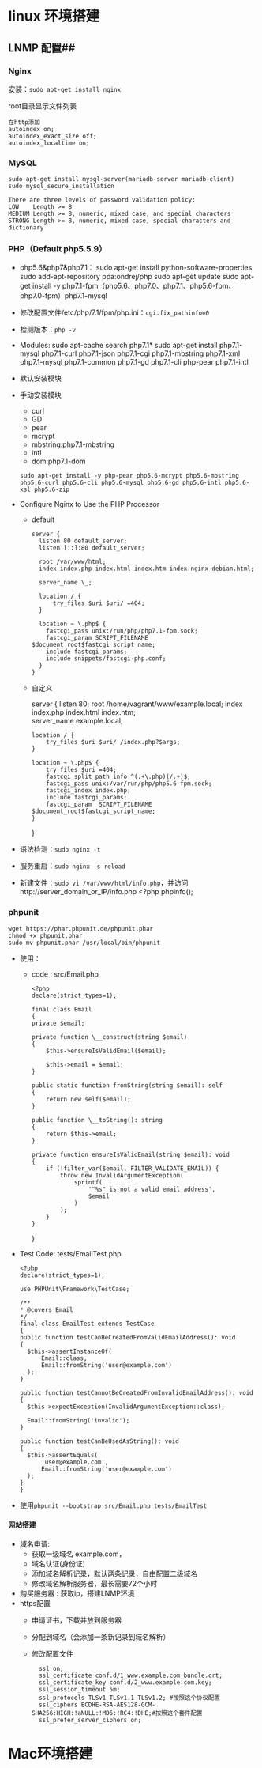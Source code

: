 # linux 环境搭建
## LNMP 配置##

### Nginx ###
安装：`sudo apt-get install nginx`

root目录显示文件列表

    在http添加
    autoindex on;
    autoindex_exact_size off;
    autoindex_localtime on;

### MySQL ###
    sudo apt-get install mysql-server(mariadb-server mariadb-client)
    sudo mysql_secure_installation

    There are three levels of password validation policy:
    LOW    Length >= 8
    MEDIUM Length >= 8, numeric, mixed case, and special characters
    STRONG Length >= 8, numeric, mixed case, special characters and dictionary

### PHP（Default php5.5.9） ###

- php5.6&php7&php7.1：
      sudo apt-get install python-software-properties
      sudo add-apt-repository ppa:ondrej/php
      sudo apt-get update
      sudo apt-get install -y php7.1-fpm（php5.6、php7.0、php7.1、php5.6-fpm、php7.0-fpm）php7.1-mysql

- 修改配置文件/etc/php/7.1/fpm/php.ini：`cgi.fix_pathinfo=0`

- 检测版本：`php -v`

- Modules:
      sudo apt-cache search php7.1*
      sudo apt-get install php7.1-mysql php7.1-curl php7.1-json php7.1-cgi php7.1-mbstring php7.1-xml php7.1-mysql php7.1-common php7.1-gd  php7.1-cli php-pear php7.1-intl

- 默认安装模块

- 手动安装模块
    - curl
    - GD
    - pear
    - mcrypt
    - mbstring:php7.1-mbstring
    - intl
    - dom:php7.1-dom

    `sudo apt-get install -y php-pear php5.6-mcrypt php5.6-mbstring php5.6-curl php5.6-cli php5.6-mysql php5.6-gd php5.6-intl php5.6-xsl php5.6-zip`

- Configure Nginx to Use the PHP Processor
  - default

        server {
          listen 80 default_server;
          listen [::]:80 default_server;

          root /var/www/html;
          index index.php index.html index.htm index.nginx-debian.html;

          server_name \_;

          location / {
              try_files $uri $uri/ =404;
          }

          location ~ \.php$ {
            fastcgi_pass unix:/run/php/php7.1-fpm.sock;
            fastcgi_param SCRIPT_FILENAME $document_root$fastcgi_script_name;
            include fastcgi_params;
            include snippets/fastcgi-php.conf;
          }
        }

  - 自定义

  	   server {
  		listen   80;
  		root /home/vagrant/www/example.local;
  		index index.php index.html index.htm;		
  		server_name example.local;

  		location / {
  			try_files $uri $uri/ /index.php?$args;
  		}

  		location ~ \.php$ {
  			try_files $uri =404;
  			fastcgi_split_path_info ^(.+\.php)(/.+)$;
  			fastcgi_pass unix:/var/run/php/php5.6-fpm.sock;
  			fastcgi_index index.php;
  			include fastcgi_params;
  			fastcgi_param  SCRIPT_FILENAME  $document_root$fastcgi_script_name;
  		}
  	}

- 语法检测：`sudo nginx -t`
- 服务重启：`sudo nginx -s reload`
- 新建文件：`sudo vi /var/www/html/info.php`，并访问http://server_domain_or_IP/info.php
      <?php
      phpinfo();

### phpunit ###
    wget https://phar.phpunit.de/phpunit.phar
    chmod +x phpunit.phar
    sudo mv phpunit.phar /usr/local/bin/phpunit
- 使用：
  - code : src/Email.php

        <?php
        declare(strict_types=1);

        final class Email
        {
        private $email;

        private function \__construct(string $email)
        {
            $this->ensureIsValidEmail($email);

            $this->email = $email;
        }

        public static function fromString(string $email): self
        {
            return new self($email);
        }

        public function \__toString(): string
        {
            return $this->email;
        }

        private function ensureIsValidEmail(string $email): void
        {
            if (!filter_var($email, FILTER_VALIDATE_EMAIL)) {
                throw new InvalidArgumentException(
                    sprintf(
                        '"%s" is not a valid email address',
                        $email
                    )
                );
            }
        }
       }

- Test Code: tests/EmailTest.php

      <?php
      declare(strict_types=1);

      use PHPUnit\Framework\TestCase;

      /**
      * @covers Email
      */
      final class EmailTest extends TestCase
      {
      public function testCanBeCreatedFromValidEmailAddress(): void
      {
        $this->assertInstanceOf(
            Email::class,
            Email::fromString('user@example.com')
        );
      }

      public function testCannotBeCreatedFromInvalidEmailAddress(): void
      {
        $this->expectException(InvalidArgumentException::class);

        Email::fromString('invalid');
      }

      public function testCanBeUsedAsString(): void
      {
        $this->assertEquals(
            'user@example.com',
            Email::fromString('user@example.com')
        );
      }
      }

- 使用`phpunit --bootstrap src/Email.php tests/EmailTest`

#### 网站搭建 ####

- 域名申请:
	- 获取一级域名 example.com，
	- 域名认证(身份证)
	- 添加域名解析记录，默认两条记录，自由配置二级域名
	- 修改域名解析服务器，最长需要72个小时
- 购买服务器 : 获取ip，搭建LNMP环境
- https配置
	- 申请证书，下载并放到服务器
	- 分配到域名（会添加一条新记录到域名解析）
	- 修改配置文件

		    ssl on;
			ssl_certificate conf.d/1_www.example.com_bundle.crt;
			ssl_certificate_key conf.d/2_www.example.com.key;
			ssl_session_timeout 5m;
			ssl_protocols TLSv1 TLSv1.1 TLSv1.2; #按照这个协议配置
			ssl_ciphers ECDHE-RSA-AES128-GCM-SHA256:HIGH:!aNULL:!MD5:!RC4:!DHE;#按照这个套件配置
			ssl_prefer_server_ciphers on;


# Mac环境搭建

